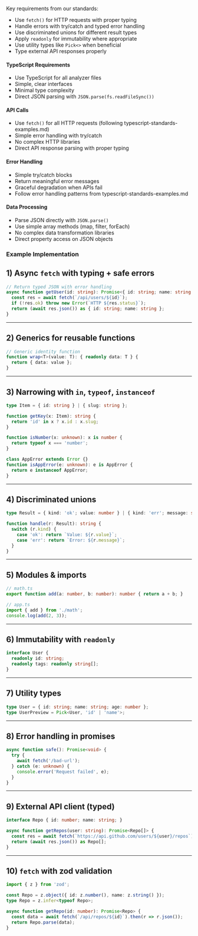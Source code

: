 Key requirements from our standards:
- Use `fetch()` for HTTP requests with proper typing
- Handle errors with try/catch and typed error handling
- Use discriminated unions for different result types
- Apply `readonly` for immutability where appropriate
- Use utility types like `Pick<>` when beneficial
- Type external API responses properly

#### TypeScript Requirements
- Use TypeScript for all analyzer files
- Simple, clear interfaces
- Minimal type complexity
- Direct JSON parsing with `JSON.parse(fs.readFileSync())`

#### API Calls
- Use `fetch()` for all HTTP requests (following typescript-standards-examples.md)
- Simple error handling with try/catch
- No complex HTTP libraries
- Direct API response parsing with proper typing

#### Error Handling
- Simple try/catch blocks
- Return meaningful error messages
- Graceful degradation when APIs fail
- Follow error handling patterns from typescript-standards-examples.md

#### Data Processing
- Parse JSON directly with `JSON.parse()`
- Use simple array methods (map, filter, forEach)
- No complex data transformation libraries
- Direct property access on JSON objects

### Example Implementation

## 1) Async `fetch` with typing + safe errors

```ts
// Return typed JSON with error handling
async function getUser(id: string): Promise<{ id: string; name: string }> {
  const res = await fetch(`/api/users/${id}`);
  if (!res.ok) throw new Error(`HTTP ${res.status}`);
  return (await res.json()) as { id: string; name: string };
}
```

---

## 2) Generics for reusable functions

```ts
// Generic identity function
function wrap<T>(value: T): { readonly data: T } {
  return { data: value };
}
```

---

## 3) Narrowing with `in`, `typeof`, `instanceof`

```ts
type Item = { id: string } | { slug: string };

function getKey(x: Item): string {
  return 'id' in x ? x.id : x.slug;
}

function isNumber(x: unknown): x is number {
  return typeof x === 'number';
}

class AppError extends Error {}
function isAppError(e: unknown): e is AppError {
  return e instanceof AppError;
}
```

---

## 4) Discriminated unions

```ts
type Result = { kind: 'ok'; value: number } | { kind: 'err'; message: string };

function handle(r: Result): string {
  switch (r.kind) {
    case 'ok': return `Value: ${r.value}`;
    case 'err': return `Error: ${r.message}`;
  }
}
```

---

## 5) Modules & imports

```ts
// math.ts
export function add(a: number, b: number): number { return a + b; }

// app.ts
import { add } from './math';
console.log(add(2, 3));
```
---

## 6) Immutability with `readonly`

```ts
interface User {
  readonly id: string;
  readonly tags: readonly string[];
}
```

---

## 7) Utility types

```ts
type User = { id: string; name: string; age: number };
type UserPreview = Pick<User, 'id' | 'name'>;
```

---

## 8) Error handling in promises

```ts
async function safe(): Promise<void> {
  try {
    await fetch('/bad-url');
  } catch (e: unknown) {
    console.error('Request failed', e);
  }
}
```

---

## 9) External API client (typed)

```ts
interface Repo { id: number; name: string; }

async function getRepos(user: string): Promise<Repo[]> {
  const res = await fetch(`https://api.github.com/users/${user}/repos`);
  return (await res.json()) as Repo[];
}
```

---

## 10) `fetch` with zod validation

```ts
import { z } from 'zod';

const Repo = z.object({ id: z.number(), name: z.string() });
type Repo = z.infer<typeof Repo>;

async function getRepo(id: number): Promise<Repo> {
  const data = await fetch(`/api/repos/${id}`).then(r => r.json());
  return Repo.parse(data);
}
```
